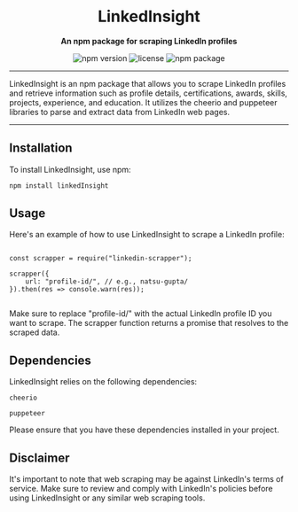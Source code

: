 <h1 align="center">
 
  <br>
  LinkedInsight 
</h1>

<p align="center">
  <b>An npm package for scraping LinkedIn profiles</b>
</p>

<p align="center">
  <img src="https://img.shields.io/npm/v/linkedin-scrapper.svg" alt="npm version">
 
  <img src="https://img.shields.io/npm/l/linkedin-scrapper.svg" alt="license">
  <img src ="https://img.shields.io/badge/npm-CB3837?style=for-the-badge&logo=npm&logoColor=white" alt="npm package">

</p>

------------------------------

LinkedInsight is an npm package that allows you to scrape LinkedIn profiles and retrieve information such as profile details, certifications, awards, skills, projects, experience, and education. It utilizes the cheerio and puppeteer libraries to parse and extract data from LinkedIn web pages.


-------------------------------------

## Installation

To install LinkedInsight, use npm:

```bash
npm install linkedInsight
 ````

## Usage
Here's an example of how to use LinkedInsight to scrape a LinkedIn profile:

````

const scrapper = require("linkedin-scrapper");

scrapper({
    url: "profile-id/", // e.g., natsu-gupta/
}).then(res => console.warn(res));


````


Make sure to replace "profile-id/" with the actual LinkedIn profile ID you want to scrape. The scrapper function returns a promise that resolves to the scraped data.

## Dependencies
LinkedInsight relies on the following dependencies:

```
cheerio

puppeteer
```

Please ensure that you have these dependencies installed in your project.


## Disclaimer

It's important to note that web scraping may be against LinkedIn's terms of service. Make sure to review and comply with LinkedIn's policies before using LinkedInsight or any similar web scraping tools.


